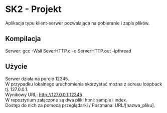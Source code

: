 # SK2 - Projekt
Aplikacja typu klient-serwer pozwalająca na pobieranie i zapis plików.

## Kompilacja 
Serwer: 
gcc -Wall SeverHTTP.c -o ServerHTTP.out -lpthread  

## Użycie
Serwer działa na porcie 12345.<br/>
W przypadku lokalnego uruchomienia skorzystać można z adresu loopback tj. 127.0.0.1.<br/>
Wynikowy URL: http://127.0.0.1:12345<br/>
W repoztyrium załączone są dwa pliki html: sample i index.<br/>
Dostęp do nich za pomocą przeglądarki / Postmana: URL/[nazwa_pliku].<br/>


